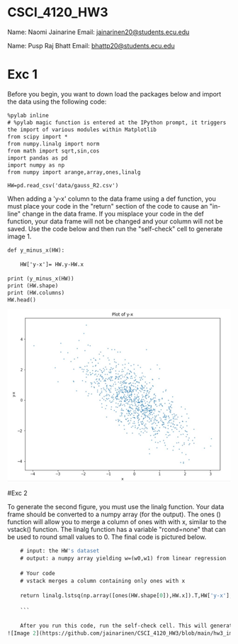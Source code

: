 # CSCI_4120_HW3

Name: Naomi Jainarine Email: jainarinen20@students.ecu.edu

Name: Pusp Raj Bhatt Email: bhattp20@students.ecu.edu

# Exc 1 

Before you begin, you want to down load the packages below and import the data using the following code:

```
%pylab inline
# %pylab magic function is entered at the IPython prompt, it triggers the import of various modules within Matplotlib
from scipy import *
from numpy.linalg import norm
from math import sqrt,sin,cos
import pandas as pd
import numpy as np
from numpy import arange,array,ones,linalg
```

```
HW=pd.read_csv('data/gauss_R2.csv')
```
When adding a 'y-x' column to the data frame using a def function, you must place your code in the "return" section of the code to cause an "in-line" change in the data frame. If you misplace your code in the def function, your data frame will not be changed and your column will not be saved. Use the code below and then run the "self-check" cell to generate image 1. 

```
def y_minus_x(HW):
  
    HW['y-x']= HW.y-HW.x

print (y_minus_x(HW))
print (HW.shape)
print (HW.columns)
HW.head()
```
![Image 1](https://github.com/jainarinen/CSCI_4120_HW3/blob/main/hw3_image1.JPG)


#Exc 2

To generate the second figure, you must use the linalg function. Your data frame should be converted to a numpy array (for the output). The ones () function will allow you to merge a column of ones with with x, similar to the vstack() function. The linalg function has a variable "rcond=none" that can be used to round small values to 0. The final code is pictured below.

```def do_regression(HW):
    # input: the HW's dataset
    # output: a numpy array yielding w=(w0,w1) from linear regression
    
    # Your code
    # vstack merges a column containing only ones with x
    
    return linalg.lstsq(np.array([ones(HW.shape[0]),HW.x]).T,HW['y-x'],rcond=-1)[0]
   
    ```
    
    After you run this code, run the self-check cell. This will generate the figure below.
![Image 2](https://github.com/jainarinen/CSCI_4120_HW3/blob/main/hw3_image2.JPG)
